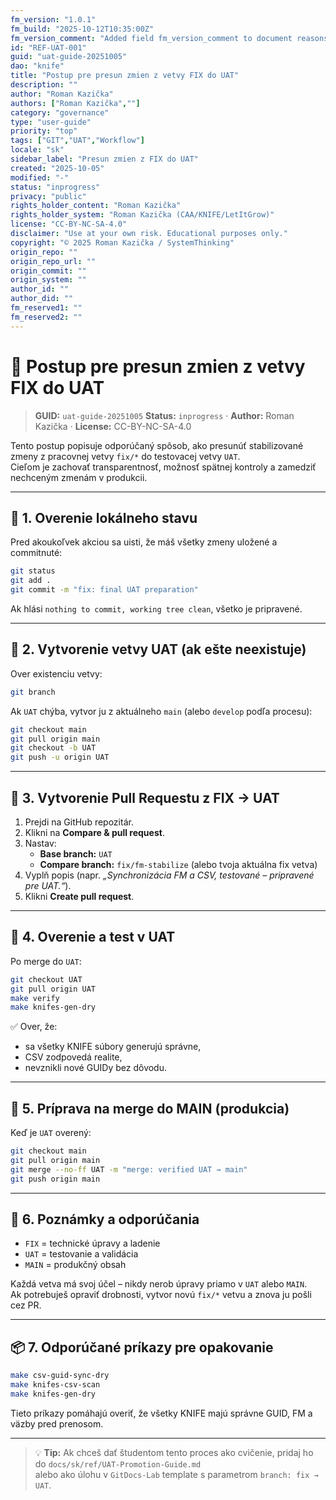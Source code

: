 ```yaml
---
fm_version: "1.0.1"
fm_build: "2025-10-12T10:35:00Z"
fm_version_comment: "Added field fm_version_comment to document reasons for FM updates"
id: "REF-UAT-001"
guid: "uat-guide-20251005"
dao: "knife"
title: "Postup pre presun zmien z vetvy FIX do UAT"
description: ""
author: "Roman Kazička"
authors: ["Roman Kazička",""]
category: "governance"
type: "user-guide"
priority: "top"
tags: ["GIT","UAT","Workflow"]
locale: "sk"
sidebar_label: "Presun zmien z FIX do UAT"
created: "2025-10-05"
modified: "-"
status: "inprogress"
privacy: "public"
rights_holder_content: "Roman Kazička"
rights_holder_system: "Roman Kazička (CAA/KNIFE/LetItGrow)"
license: "CC-BY-NC-SA-4.0"
disclaimer: "Use at your own risk. Educational purposes only."
copyright: "© 2025 Roman Kazička / SystemThinking"
origin_repo: ""
origin_repo_url: ""
origin_commit: ""
origin_system: ""
author_id: ""
author_did: ""
fm_reserved1: ""
fm_reserved2: ""
---
```

# 🧭 Postup pre presun zmien z vetvy **FIX** do **UAT**

<!-- fm-visible: start -->
> **GUID:** `uat-guide-20251005`
> **Status:** `inprogress` · **Author:** Roman Kazička · **License:** CC-BY-NC-SA-4.0
<!-- fm-visible: end -->

Tento postup popisuje odporúčaný spôsob, ako presunúť stabilizované zmeny z pracovnej vetvy `fix/*` do testovacej vetvy `UAT`.  
Cieľom je zachovať transparentnosť, možnosť spätnej kontroly a zamedziť nechceným zmenám v produkcii.

---

## 🧩 1. Overenie lokálneho stavu

Pred akoukoľvek akciou sa uisti, že máš všetky zmeny uložené a commitnuté:

```bash
git status
git add .
git commit -m "fix: final UAT preparation"
```

Ak hlási `nothing to commit, working tree clean`, všetko je pripravené.

---

## 🧭 2. Vytvorenie vetvy UAT (ak ešte neexistuje)

Over existenciu vetvy:

```bash
git branch
```

Ak `UAT` chýba, vytvor ju z aktuálneho `main` (alebo `develop` podľa procesu):

```bash
git checkout main
git pull origin main
git checkout -b UAT
git push -u origin UAT
```

---

## 🔀 3. Vytvorenie Pull Requestu z FIX → UAT

1. Prejdi na GitHub repozitár.  
2. Klikni na **Compare & pull request**.  
3. Nastav:
   - **Base branch:** `UAT`
   - **Compare branch:** `fix/fm-stabilize` (alebo tvoja aktuálna fix vetva)
4. Vyplň popis (napr. *„Synchronizácia FM a CSV, testované – pripravené pre UAT.“*).
5. Klikni **Create pull request**.

---

## 🧪 4. Overenie a test v UAT

Po merge do `UAT`:

```bash
git checkout UAT
git pull origin UAT
make verify
make knifes-gen-dry
```

✅ Over, že:
- sa všetky KNIFE súbory generujú správne,
- CSV zodpovedá realite,
- nevznikli nové GUIDy bez dôvodu.

---

## 🚀 5. Príprava na merge do MAIN (produkcia)

Keď je `UAT` overený:

```bash
git checkout main
git pull origin main
git merge --no-ff UAT -m "merge: verified UAT → main"
git push origin main
```

---

## 🧾 6. Poznámky a odporúčania

- `FIX` = technické úpravy a ladenie  
- `UAT` = testovanie a validácia  
- `MAIN` = produkčný obsah

Každá vetva má svoj účel – nikdy nerob úpravy priamo v `UAT` alebo `MAIN`.  
Ak potrebuješ opraviť drobnosti, vytvor novú `fix/*` vetvu a znova ju pošli cez PR.

---

## 📦 7. Odporúčané príkazy pre opakovanie

```bash
make csv-guid-sync-dry
make knifes-csv-scan
make knifes-gen-dry
```

Tieto príkazy pomáhajú overiť, že všetky KNIFE majú správne GUID, FM a väzby pred prenosom.

---

> 💡 **Tip:** Ak chceš dať študentom tento proces ako cvičenie, pridaj ho do `docs/sk/ref/UAT-Promotion-Guide.md`  
> alebo ako úlohu v `GitDocs-Lab` template s parametrom `branch: fix → UAT`.
